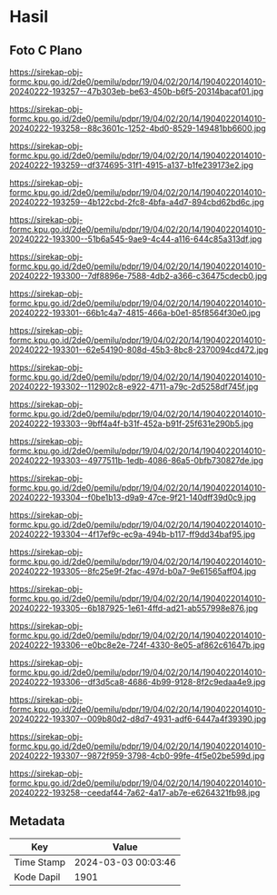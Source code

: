 # Hasil

## Foto C Plano

https://sirekap-obj-formc.kpu.go.id/2de0/pemilu/pdpr/19/04/02/20/14/1904022014010-20240222-193257--47b303eb-be63-450b-b6f5-20314bacaf01.jpg

https://sirekap-obj-formc.kpu.go.id/2de0/pemilu/pdpr/19/04/02/20/14/1904022014010-20240222-193258--88c3601c-1252-4bd0-8529-149481bb6600.jpg

https://sirekap-obj-formc.kpu.go.id/2de0/pemilu/pdpr/19/04/02/20/14/1904022014010-20240222-193259--df374695-31f1-4915-a137-b1fe239173e2.jpg

https://sirekap-obj-formc.kpu.go.id/2de0/pemilu/pdpr/19/04/02/20/14/1904022014010-20240222-193259--4b122cbd-2fc8-4bfa-a4d7-894cbd62bd6c.jpg

https://sirekap-obj-formc.kpu.go.id/2de0/pemilu/pdpr/19/04/02/20/14/1904022014010-20240222-193300--51b6a545-9ae9-4c44-a116-644c85a313df.jpg

https://sirekap-obj-formc.kpu.go.id/2de0/pemilu/pdpr/19/04/02/20/14/1904022014010-20240222-193300--7df8896e-7588-4db2-a366-c36475cdecb0.jpg

https://sirekap-obj-formc.kpu.go.id/2de0/pemilu/pdpr/19/04/02/20/14/1904022014010-20240222-193301--66b1c4a7-4815-466a-b0e1-85f8564f30e0.jpg

https://sirekap-obj-formc.kpu.go.id/2de0/pemilu/pdpr/19/04/02/20/14/1904022014010-20240222-193301--62e54190-808d-45b3-8bc8-2370094cd472.jpg

https://sirekap-obj-formc.kpu.go.id/2de0/pemilu/pdpr/19/04/02/20/14/1904022014010-20240222-193302--112902c8-e922-4711-a79c-2d5258df745f.jpg

https://sirekap-obj-formc.kpu.go.id/2de0/pemilu/pdpr/19/04/02/20/14/1904022014010-20240222-193303--9bff4a4f-b31f-452a-b91f-25f631e290b5.jpg

https://sirekap-obj-formc.kpu.go.id/2de0/pemilu/pdpr/19/04/02/20/14/1904022014010-20240222-193303--4977511b-1edb-4086-86a5-0bfb730827de.jpg

https://sirekap-obj-formc.kpu.go.id/2de0/pemilu/pdpr/19/04/02/20/14/1904022014010-20240222-193304--f0be1b13-d9a9-47ce-9f21-140dff39d0c9.jpg

https://sirekap-obj-formc.kpu.go.id/2de0/pemilu/pdpr/19/04/02/20/14/1904022014010-20240222-193304--4f17ef9c-ec9a-494b-b117-ff9dd34baf95.jpg

https://sirekap-obj-formc.kpu.go.id/2de0/pemilu/pdpr/19/04/02/20/14/1904022014010-20240222-193305--8fc25e9f-2fac-497d-b0a7-9e61565aff04.jpg

https://sirekap-obj-formc.kpu.go.id/2de0/pemilu/pdpr/19/04/02/20/14/1904022014010-20240222-193305--6b187925-1e61-4ffd-ad21-ab557998e876.jpg

https://sirekap-obj-formc.kpu.go.id/2de0/pemilu/pdpr/19/04/02/20/14/1904022014010-20240222-193306--e0bc8e2e-724f-4330-8e05-af862c61647b.jpg

https://sirekap-obj-formc.kpu.go.id/2de0/pemilu/pdpr/19/04/02/20/14/1904022014010-20240222-193306--df3d5ca8-4686-4b99-9128-8f2c9edaa4e9.jpg

https://sirekap-obj-formc.kpu.go.id/2de0/pemilu/pdpr/19/04/02/20/14/1904022014010-20240222-193307--009b80d2-d8d7-4931-adf6-6447a4f39390.jpg

https://sirekap-obj-formc.kpu.go.id/2de0/pemilu/pdpr/19/04/02/20/14/1904022014010-20240222-193307--9872f959-3798-4cb0-99fe-4f5e02be599d.jpg

https://sirekap-obj-formc.kpu.go.id/2de0/pemilu/pdpr/19/04/02/20/14/1904022014010-20240222-193258--ceedaf44-7a62-4a17-ab7e-e6264321fb98.jpg


## Metadata

| Key        | Value               |
| ---------- | ------------------- |
| Time Stamp | 2024-03-03 00:03:46 |
| Kode Dapil | 1901                |



